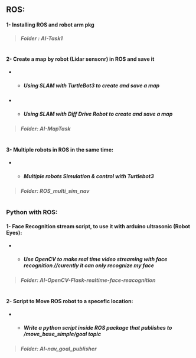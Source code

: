 ## ROS:
#### 1- Installing ROS and robot arm pkg  
> ##### Folder :  **AI-Task1**

#
#### 2- Create a map by robot (Lidar sensonr) in ROS and save it 
- - ##### Using SLAM with TurtleBot3  to create and save a map 
- - ##### Using SLAM with Diff Drive Robot to create and save a map 
> ##### Folder:  **AI-MapTask**

#
 #### 3- Multiple robots in ROS in the same time:
- - ##### Multiple robots Simulation & control with Turtlebot3
> ##### Folder: **ROS_multi_sim_nav**
#
### Python with ROS:
#### 1- Face Recognition stream script, to use it with arduino ultrasonic (Robot Eyes): 
- - ##### Use OpenCV to make real time video streaming with face recognition  //curently it can only recognize my face 
> ##### Folder:  **AI-OpenCV-Flask-realtime-face-reacognition**
#
#### 2- Script to Move ROS robot to a specefic location: 
- - #####  Write a python script inside ROS package that publishes to /move_base_simple/goal topic
> ##### Folder:  **AI-nav_goal_publisher**


